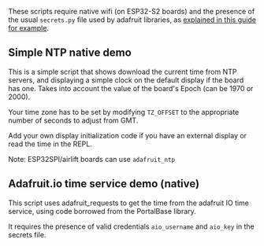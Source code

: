 These scripts require native wifi (on ESP32-S2 boards) and the presence of the usual `secrets.py` file used by adafruit libraries, as [explained in this guide for example](https://learn.adafruit.com/pyportal-titano-weather-station/code-walkthrough-secrets-py).

## Simple NTP native demo

This is a simple script that shows download the current time from NTP servers, and displaying a simple clock on the default display if the board has one. Takes into account the value of the board's Epoch (can be 1970 or 2000). 

Your time zone has to be set by modifying `TZ_OFFSET` to the appropriate number of seconds to adjust from GMT.

Add your own display initialization code if you have an external display or read the time in the REPL.

Note: ESP32SPI/airlift boards can use `adafruit_ntp`

## Adafruit.io time service demo (native)

This script uses adafruit_requests to get the time from the adafruit IO time service, using code borrowed from the PortalBase library.

It requires the presence of valid credentials `aio_username` and `aio_key` in the secrets file.
